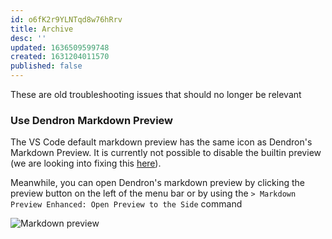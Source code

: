 ```yaml
---
id: o6fK2r9YLNTqd8w76hRrv
title: Archive
desc: ''
updated: 1636509599748
created: 1631204011570
published: false
---
```


These are old troubleshooting issues that should no longer be relevant

### Use Dendron Markdown Preview

The VS Code default markdown preview has the same icon as Dendron's Markdown Preview.  It is currently not possible to disable the builtin preview (we are looking into fixing this [here](https://github.com/dendronhq/dendron/issues/42)).

Meanwhile, you can open Dendron's markdown preview by clicking the preview button on the left of the menu bar or by using the `> Markdown Preview Enhanced: Open Preview to the Side` command

![Markdown preview](https://foundation-prod-assetspublic53c57cce-8cpvgjldwysl.s3-us-west-2.amazonaws.com/assets/images/trouble-md.png)